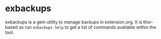 # exbackups

exbackups is a gem utility to manage backups in extension.org. It is thor-based
so run `exbackups help` to get a list of commands available within the tool.
